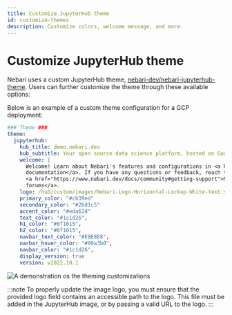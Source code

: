 ```yaml
---
title: Customize JupyterHub theme
id: customize-themes
description: Customize colors, welcome message, and more.
---
```


# Customize JupyterHub theme

Nebari uses a custom JupyterHub theme, [nebari-dev/nebari-jupyterhub-theme](https://github.com/nebari-dev/nebari-jupyterhub-theme). Users can further customize the theme through these available options:

Below is an example of a custom theme configuration for a GCP deployment:

```yaml
### Theme ###
theme:
  jupyterhub:
    hub_title: demo.nebari.dev
    hub_subtitle: Your open source data science platform, hosted on Google Cloud Platform
    welcome: |
      Welcome! Learn about Nebari's features and configurations in <a href="https://www.nebari.dev/docs">the
      documentation</a>. If you have any questions or feedback, reach the team on
      <a href="https://www.nebari.dev/docs/community#getting-support">Nebari's support
      forums</a>.
    logo: /hub/custom/images/Nebari-Logo-Horizontal-Lockup-White-text.svg
    primary_color: "#cb39ed"
    secondary_color: "#2bd1c5"
    accent_color: "#eda61d"
    text_color: "#1c1d26",
    h1_color: "#0f1015",
    h2_color: "#0f1015",
    navbar_text_color: "#E8E8E8",
    narbar_hover_color: "#00a3b0",
    navbar_color: "#1c1d26",
    display_version: true
    version: v2022.10.1
```

![A demonstration os the theming customizations](/img/how-tos/nebari_login_screen.png)

:::note
To properly update the image logo, you must ensure that the provided logo field contains an accessible path to the logo. This file must be added in the JupyterHub image, or by passing a valid URL to the logo.
:::
